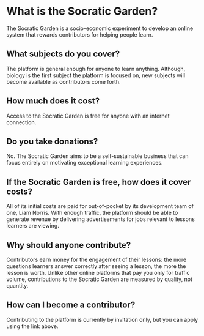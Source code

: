# What is the Socratic Garden?

The Socratic Garden is a socio-economic experiment to develop an online system that rewards contributors for helping people learn.

## What subjects do you cover?

The platform is general enough for anyone to learn anything.  Although, biology is the first subject the platform is focused on, new subjects will become available as contributors come forth.

## How much does it cost?

Access to the Socratic Garden is free for anyone with an internet connection.

## Do you take donations?

No.  The Socratic Garden aims to be a self-sustainable business that can focus entirely on motivating exceptional learning experiences.

## If the Socratic Garden is free, how does it cover costs?

All of its initial costs are paid for out-of-pocket by its development team of one, Liam Norris.  With enough traffic, the platform should be able to generate revenue by delivering advertisements for jobs relevant to lessons learners are viewing.

## Why should anyone contribute?

Contributors earn money for the engagement of their lessons: the more questions learners answer correctly after seeing a lesson, the more the lesson is worth.  Unlike other online platforms that pay you only for traffic volume, contributions to the Socratic Garden are measured by quality, not quantity.

## How can I become a contributor?

Contributing to the platform is currently by invitation only, but you can apply using the link above.
